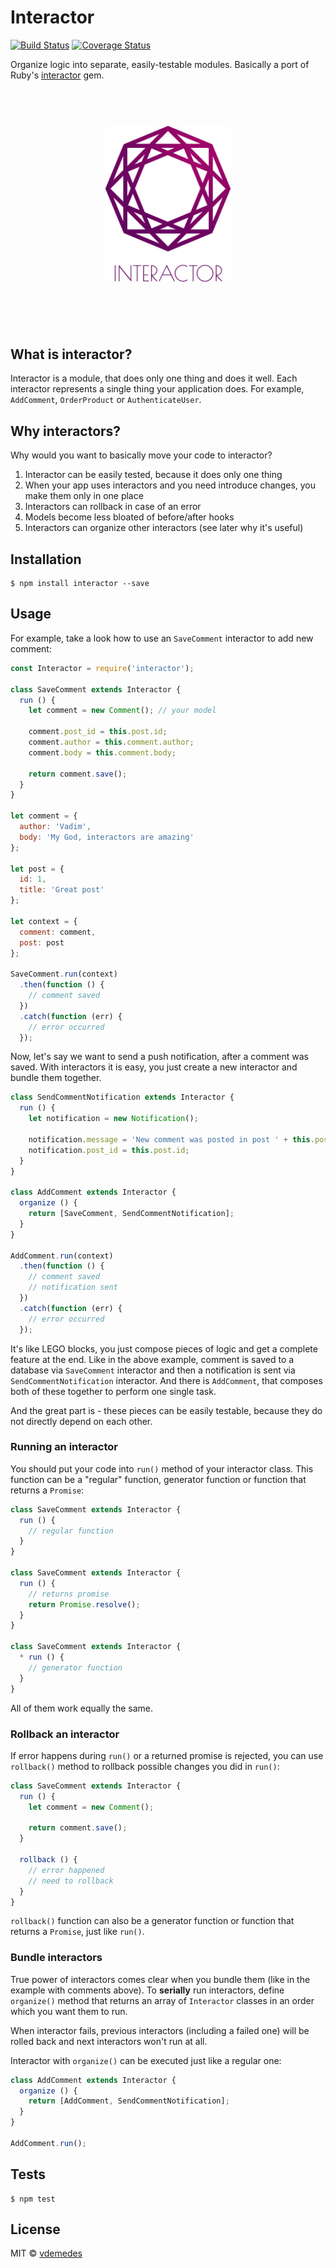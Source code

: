 # Interactor

[![Build Status](https://travis-ci.org/vdemedes/interactor.svg?branch=master)](https://travis-ci.org/vdemedes/interactor) [![Coverage Status](https://coveralls.io/repos/vdemedes/interactor/badge.svg?branch=master&service=github)](https://coveralls.io/github/vdemedes/interactor?branch=master)

Organize logic into separate, easily-testable modules.
Basically a port of Ruby's [interactor](https://github.com/collectiveidea/interactor) gem.


<h1 align="center">
  <br>
  <img width="200" src="media/logo.png">
  <br>
  <br>
  <br>
</h1>


## What is interactor?

Interactor is a module, that does only one thing and does it well.
Each interactor represents a single thing your application does.
For example, `AddComment`, `OrderProduct` or `AuthenticateUser`.


## Why interactors?

Why would you want to basically move your code to interactor?

1. Interactor can be easily tested, because it does only one thing
2. When your app uses interactors and you need introduce changes, you make them only in one place
3. Interactors can rollback in case of an error
4. Models become less bloated of before/after hooks
5. Interactors can organize other interactors (see later why it's useful)


## Installation

```
$ npm install interactor --save
```


## Usage

For example, take a look how to use an `SaveComment` interactor to add new comment:

```js
const Interactor = require('interactor');

class SaveComment extends Interactor {
  run () {
    let comment = new Comment(); // your model

    comment.post_id = this.post.id;
    comment.author = this.comment.author;
    comment.body = this.comment.body;

    return comment.save();
  }
}

let comment = {
  author: 'Vadim',
  body: 'My God, interactors are amazing'
};

let post = {
  id: 1,
  title: 'Great post'
};

let context = {
  comment: comment,
  post: post
};

SaveComment.run(context)
  .then(function () {
    // comment saved
  })
  .catch(function (err) {
    // error occurred
  });
```

Now, let's say we want to send a push notification, after a comment was saved.
With interactors it is easy, you just create a new interactor and bundle them together.


```js
class SendCommentNotification extends Interactor {
  run () {
    let notification = new Notification();

    notification.message = 'New comment was posted in post ' + this.post.title;
    notification.post_id = this.post.id;
  }
}

class AddComment extends Interactor {
  organize () {
    return [SaveComment, SendCommentNotification];
  }
}

AddComment.run(context)
  .then(function () {
    // comment saved
    // notification sent
  })
  .catch(function (err) {
    // error occurred
  });
```

It's like LEGO blocks, you just compose pieces of logic and get a complete feature at the end.
Like in the above example, comment is saved to a database via `SaveComment` interactor and then
a notification is sent via `SendCommentNotification` interactor. And there is `AddComment`, that composes both of these
together to perform one single task.

And the great part is - these pieces can be easily testable, because they do not directly depend on each other.



### Running an interactor

You should put your code into `run()` method of your interactor class.
This function can be a "regular" function, generator function or function that returns a `Promise`:

```js
class SaveComment extends Interactor {
  run () {
    // regular function
  }
}

class SaveComment extends Interactor {
  run () {
    // returns promise
    return Promise.resolve();
  }
}

class SaveComment extends Interactor {
  * run () {
    // generator function
  }
}
```

All of them work equally the same.


### Rollback an interactor

If error happens during `run()` or a returned promise is rejected, you can use `rollback()` method
to rollback possible changes you did in `run()`:

```js
class SaveComment extends Interactor {
  run () {
    let comment = new Comment();

    return comment.save();
  }

  rollback () {
    // error happened
    // need to rollback
  }
}
```

`rollback()` function can also be a generator function or function that returns a `Promise`, just like `run()`.


### Bundle interactors

True power of interactors comes clear when you bundle them (like in the example with comments above).
To **serially** run interactors, define `organize()` method that returns an array of `Interactor` classes
in an order which you want them to run.

When interactor fails, previous interactors (including a failed one) will be rolled back and next interactors won't run at all.

Interactor with `organize()` can be executed just like a regular one:

```js
class AddComment extends Interactor {
  organize () {
    return [AddComment, SendCommentNotification];
  }
}

AddComment.run();
```


## Tests

```
$ npm test
```


## License

MIT © [vdemedes](https://github.com/vdemedes)
